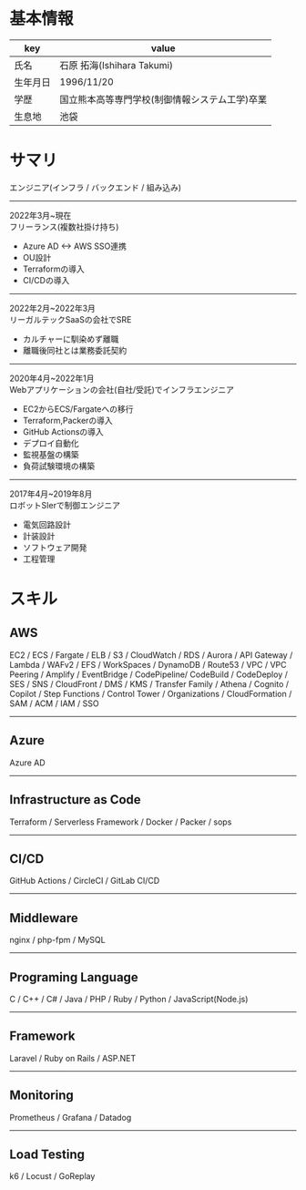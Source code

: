 # 基本情報
|key|value|
|--|--|
|氏名|石原 拓海(Ishihara Takumi)|
|生年月日|1996/11/20|
|学歴|国立熊本高等専門学校(制御情報システム工学)卒業|
|生息地|池袋|

# サマリ
エンジニア(インフラ / バックエンド / 組み込み)

---

2022年3月~現在  
フリーランス(複数社掛け持ち)  
- Azure AD <-> AWS SSO連携
- OU設計
- Terraformの導入
- CI/CDの導入

---

2022年2月~2022年3月  
リーガルテックSaaSの会社でSRE  
- カルチャーに馴染めず離職
- 離職後同社とは業務委託契約

---

2020年4月~2022年1月  
Webアプリケーションの会社(自社/受託)でインフラエンジニア  
- EC2からECS/Fargateへの移行
- Terraform,Packerの導入
- GitHub Actionsの導入
- デプロイ自動化
- 監視基盤の構築
- 負荷試験環境の構築

---

2017年4月~2019年8月  
ロボットSIerで制御エンジニア  
- 電気回路設計
- 計装設計
- ソフトウェア開発
- 工程管理

# スキル

## AWS
EC2 / ECS / Fargate / ELB / S3 / CloudWatch / RDS / Aurora / API Gateway / Lambda / WAFv2 / EFS / WorkSpaces / DynamoDB / Route53 / VPC / VPC Peering / Amplify / EventBridge / CodePipeline/ CodeBuild / CodeDeploy / SES / SNS / CloudFront / DMS / KMS / Transfer Family / Athena / Cognito / Copilot / Step Functions / Control Tower / Organizations / CloudFormation / SAM / ACM / IAM / SSO

---

## Azure
Azure AD

---

## Infrastructure as Code
Terraform / Serverless Framework / Docker / Packer / sops

---

## CI/CD
GitHub Actions / CircleCI / GitLab CI/CD 

---

## Middleware
nginx / php-fpm / MySQL

---

## Programing Language
C / C++ / C# / Java / PHP / Ruby / Python / JavaScript(Node.js)

---

## Framework
Laravel / Ruby on Rails / ASP.NET

---

## Monitoring
Prometheus / Grafana / Datadog

---

## Load Testing
k6 / Locust / GoReplay

